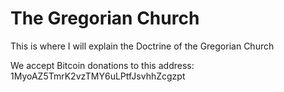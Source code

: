 # The Gregorian Church
This is where I will explain the Doctrine of the Gregorian Church


We accept Bitcoin donations to this address: 1MyoAZ5TmrK2vzTMY6uLPtfJsvhhZcgzpt
